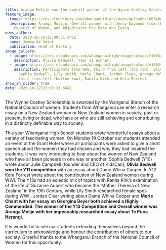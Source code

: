 ```yaml
---
title: Aranga Molijn was the overall winner of the Wynne Costley Scholarship
feature_image:
  image: https://res.cloudinary.com/whanganuihigh/image/upload/v1603404177/News/Aranga_Moijln_Overall_winner_with_Jenny_Saywood_from_the_National_Council_of_Women_and_Adjudicator_Mrs_Mary_Ann_Ewing.jpg
  description: Aranga Molijn, Overall winner with Jenny Saywood from the National
    Council of Women, and Adjudicator Mrs Mary Ann Ewing.
news_author:
  date: 2020-10-18T22:00:31.545Z
  name: Jemma de Smidt
  publication: Head of History
image_gallery:
  - image: https://res.cloudinary.com/whanganuihigh/image/upload/v1603404199/News/Olivia_Bedwell_Y11_Winner.jpg
    description: Olivia Bedwell, Year 11 Winner.
  - image: https://res.cloudinary.com/whanganuihigh/image/upload/v1603404226/News/Participants.jpg
    description: Participants from WHS; third from left (top row); Olivia Bedwell,
      Sophia Bedwell, Lily Smith, Merle Chant, Jordan Clear, Aranga Molijn and
      third from left (bottom row), Ranita Kirk and Kera Forrest.
show_in_slider: true
date: 2020-10-22T22:00:31.564Z
---
```

The Wynne Costley Scholarship is awarded by the Wanganui Branch of the National Council of women. Students from Whanganui can enter a research essay on a New Zealand woman or New Zealand women in society, past or present, living or dead, who have or who are still achieving and contributing in a distinctly definable way to society.

This year Whanganui High School students wrote wonderful essays about a variety of fascinating women. On Monday 19 October our students attended an event at the Grant Hotel where all participants were asked to give a short speech about the women they had chosen and why they had inspired the students. It was very interesting to hear about the women of New Zealand who have all been pioneers in one way or another. Sophia Bedwell (Y10) wrote about Julie Campbell (founder and CEO of KidsCan), **Olivia Bedwell won the Y11 competition** with an essay about Dame Whina Cooper. In Y12 Kera Forrest wrote about the contribution of New Zealand women during WWI. The Y13s had an eclectic mix of topics with Ranita Kirk’s examination of the life of Suzanne Aubert who became the ‘Mother Theresa of New Zealand’ in the 19th Century, while Lily Smith researched female spes during WWII. Jordan Clear writing about Dame Whina Cooper and **Merle Chant with her essay on Georgina Beyer both achieved a Highly Commended. The winner of the Y13 Competition and Overall winner was Aranga Molijn with her impeccably researched essay about Te Puea Herangi.**

It is wonderful to see our students extending themselves beyond the curriculum to acknowledge and honour the contribution of others to our society. Grateful thanks to the Whanganui Branch of the National Council of Women for this opportunity.
